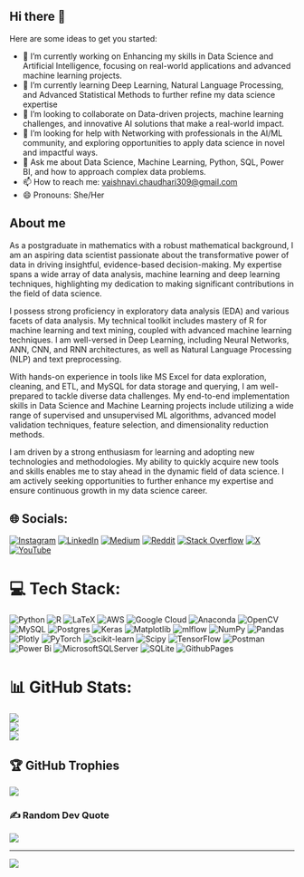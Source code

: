 ## Hi there 👋
Here are some ideas to get you started:

- 🔭 I’m currently working on Enhancing my skills in Data Science and Artificial Intelligence, focusing on real-world applications and advanced machine learning projects.
- 🌱 I’m currently learning Deep Learning, Natural Language Processing, and Advanced Statistical Methods to further refine my data science expertise
- 👯 I’m looking to collaborate on Data-driven projects, machine learning challenges, and innovative AI solutions that make a real-world impact.
- 🤔 I’m looking for help with Networking with professionals in the AI/ML community, and exploring opportunities to apply data science in novel and impactful ways.
- 💬 Ask me about Data Science, Machine Learning, Python, SQL, Power BI, and how to approach complex data problems.
- 📫 How to reach me: vaishnavi.chaudhari309@gmail.com
- 😄 Pronouns: She/Her
## About me
As a postgraduate in mathematics with a robust mathematical background, I am an aspiring data scientist passionate about the transformative power of data in driving insightful, evidence-based decision-making. My expertise spans a wide array of data analysis, machine learning and deep learning techniques, highlighting my dedication to making significant contributions in the field of data science.

I possess strong proficiency in exploratory data analysis (EDA) and various facets of data analysis. My technical toolkit includes mastery of R for machine learning and text mining, coupled with advanced machine learning techniques. I am well-versed in Deep Learning, including Neural Networks, ANN, CNN, and RNN architectures, as well as Natural Language Processing (NLP) and text preprocessing.

With hands-on experience in tools like MS Excel for data exploration, cleaning, and ETL, and MySQL for 
data storage and querying, I am well-prepared to tackle diverse data challenges. My end-to-end implementation skills in Data Science and Machine Learning projects include utilizing a wide range of supervised and unsupervised ML algorithms, advanced model validation techniques, feature selection, and dimensionality reduction methods.

I am driven by a strong enthusiasm for learning and adopting new technologies and methodologies. My ability to quickly acquire new tools and skills enables me to stay ahead in the dynamic field of data science. I am actively seeking opportunities to further enhance my expertise and ensure continuous growth in my data science career.

## 🌐 Socials:
[![Instagram](https://img.shields.io/badge/Instagram-%23E4405F.svg?logo=Instagram&logoColor=white)](https://instagram.com/https://www.instagram.com/vaishnavi.chaudhari03/?hl=en) [![LinkedIn](https://img.shields.io/badge/LinkedIn-%230077B5.svg?logo=linkedin&logoColor=white)](https://linkedin.com/in/https://www.linkedin.com/in/vaishnavi-chaudhari-a04311261/) [![Medium](https://img.shields.io/badge/Medium-12100E?logo=medium&logoColor=white)](https://medium.com/@https://medium.com/@vaishnavi.chaudhari309) [![Reddit](https://img.shields.io/badge/Reddit-%23FF4500.svg?logo=Reddit&logoColor=white)](https://reddit.com/user/https://www.reddit.com/user/vaishnavi309/) [![Stack Overflow](https://img.shields.io/badge/-Stackoverflow-FE7A16?logo=stack-overflow&logoColor=white)](https://stackoverflow.com/users/https://stackoverflow.com/users/23227690/vaishnavi-chaudhari) [![X](https://img.shields.io/badge/X-black.svg?logo=X&logoColor=white)](https://x.com/https://x.com/Vaishna37683843) [![YouTube](https://img.shields.io/badge/YouTube-%23FF0000.svg?logo=YouTube&logoColor=white)](https://youtube.com/@https://www.youtube.com/@vaishnavichaudhari4066) 

# 💻 Tech Stack:
![Python](https://img.shields.io/badge/python-3670A0?style=flat&logo=python&logoColor=ffdd54) ![R](https://img.shields.io/badge/r-%23276DC3.svg?style=flat&logo=r&logoColor=white) ![LaTeX](https://img.shields.io/badge/latex-%23008080.svg?style=flat&logo=latex&logoColor=white) ![AWS](https://img.shields.io/badge/AWS-%23FF9900.svg?style=flat&logo=amazon-aws&logoColor=white) ![Google Cloud](https://img.shields.io/badge/GoogleCloud-%234285F4.svg?style=flat&logo=google-cloud&logoColor=white) ![Anaconda](https://img.shields.io/badge/Anaconda-%2344A833.svg?style=flat&logo=anaconda&logoColor=white) ![OpenCV](https://img.shields.io/badge/opencv-%23white.svg?style=flat&logo=opencv&logoColor=white) ![MySQL](https://img.shields.io/badge/mysql-4479A1.svg?style=flat&logo=mysql&logoColor=white) ![Postgres](https://img.shields.io/badge/postgres-%23316192.svg?style=flat&logo=postgresql&logoColor=white) ![Keras](https://img.shields.io/badge/Keras-%23D00000.svg?style=flat&logo=Keras&logoColor=white) ![Matplotlib](https://img.shields.io/badge/Matplotlib-%23ffffff.svg?style=flat&logo=Matplotlib&logoColor=black) ![mlflow](https://img.shields.io/badge/mlflow-%23d9ead3.svg?style=flat&logo=numpy&logoColor=blue) ![NumPy](https://img.shields.io/badge/numpy-%23013243.svg?style=flat&logo=numpy&logoColor=white) ![Pandas](https://img.shields.io/badge/pandas-%23150458.svg?style=flat&logo=pandas&logoColor=white) ![Plotly](https://img.shields.io/badge/Plotly-%233F4F75.svg?style=flat&logo=plotly&logoColor=white) ![PyTorch](https://img.shields.io/badge/PyTorch-%23EE4C2C.svg?style=flat&logo=PyTorch&logoColor=white) ![scikit-learn](https://img.shields.io/badge/scikit--learn-%23F7931E.svg?style=flat&logo=scikit-learn&logoColor=white) ![Scipy](https://img.shields.io/badge/SciPy-%230C55A5.svg?style=flat&logo=scipy&logoColor=%white) ![TensorFlow](https://img.shields.io/badge/TensorFlow-%23FF6F00.svg?style=flat&logo=TensorFlow&logoColor=white) ![Postman](https://img.shields.io/badge/Postman-FF6C37?style=flat&logo=postman&logoColor=white) ![Power Bi](https://img.shields.io/badge/power_bi-F2C811?style=flat&logo=powerbi&logoColor=black) ![MicrosoftSQLServer](https://img.shields.io/badge/Microsoft%20SQL%20Server-CC2927?style=flat&logo=microsoft%20sql%20server&logoColor=white) ![SQLite](https://img.shields.io/badge/sqlite-%2307405e.svg?style=flat&logo=sqlite&logoColor=white) ![GithubPages](https://img.shields.io/badge/github%20pages-121013?style=flat&logo=github&logoColor=white)
# 📊 GitHub Stats:
![](https://github-readme-stats.vercel.app/api?username=Vaishnavi309Chaudhari&theme=dark&hide_border=false&include_all_commits=true&count_private=false)<br/>
![](https://github-readme-streak-stats.herokuapp.com/?user=Vaishnavi309Chaudhari&theme=dark&hide_border=false)<br/>
![](https://github-readme-stats.vercel.app/api/top-langs/?username=Vaishnavi309Chaudhari&theme=dark&hide_border=false&include_all_commits=true&count_private=false&layout=compact)

## 🏆 GitHub Trophies
![](https://github-profile-trophy.vercel.app/?username=Vaishnavi309Chaudhari&theme=monokai&no-frame=false&no-bg=true&margin-w=4)

### ✍️ Random Dev Quote
![](https://quotes-github-readme.vercel.app/api?type=horizontal&theme=radical)

---
[![](https://visitcount.itsvg.in/api?id=Vaishnavi309Chaudhari&icon=0&color=0)](https://visitcount.itsvg.in)

<!-- Proudly created with GPRM ( https://gprm.itsvg.in ) -->
